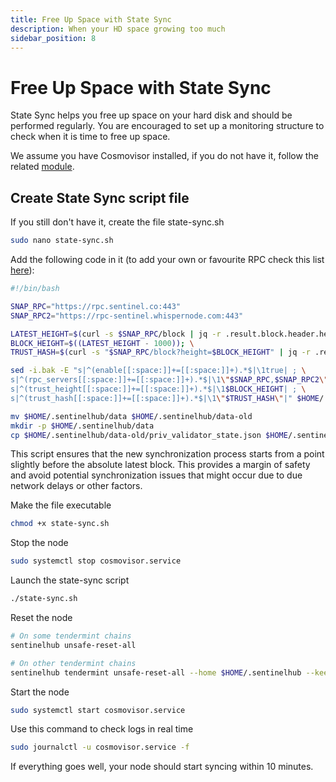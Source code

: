 ```yaml
---
title: Free Up Space with State Sync
description: When your HD space growing too much
sidebar_position: 8
---
```


# Free Up Space with State Sync

State Sync helps you free up space on your hard disk and should be performed regularly. You are encouraged to set up a monitoring structure to check when it is time to free up space.

We assume you have Cosmovisor installed, if you do not have it, follow the related [module](/docs/category/cosmovisor).

## Create State Sync script file

If you still don't have it, create the file state-sync.sh

```bash
sudo nano state-sync.sh
```

Add the following code in it (to add your own or favourite RPC check this list [here](https://cosmos.directory/sentinel/nodes)):

```bash title="state-sinc.sh"
#!/bin/bash

SNAP_RPC="https://rpc.sentinel.co:443"
SNAP_RPC2="https://rpc-sentinel.whispernode.com:443"

LATEST_HEIGHT=$(curl -s $SNAP_RPC/block | jq -r .result.block.header.height); \
BLOCK_HEIGHT=$((LATEST_HEIGHT - 1000)); \
TRUST_HASH=$(curl -s "$SNAP_RPC/block?height=$BLOCK_HEIGHT" | jq -r .result.block_id.hash)

sed -i.bak -E "s|^(enable[[:space:]]+=[[:space:]]+).*$|\1true| ; \
s|^(rpc_servers[[:space:]]+=[[:space:]]+).*$|\1\"$SNAP_RPC,$SNAP_RPC2\"| ; \
s|^(trust_height[[:space:]]+=[[:space:]]+).*$|\1$BLOCK_HEIGHT| ; \
s|^(trust_hash[[:space:]]+=[[:space:]]+).*$|\1\"$TRUST_HASH\"|" $HOME/.sentinelhub/config/config.toml

mv $HOME/.sentinelhub/data $HOME/.sentinelhub/data-old
mkdir -p $HOME/.sentinelhub/data
cp $HOME/.sentinelhub/data-old/priv_validator_state.json $HOME/.sentinelhub/data
```

This script ensures that the new synchronization process starts from a point slightly before the absolute latest block. This provides a margin of safety and avoid potential synchronization issues that might occur due to due network delays or other factors.

Make the file executable

```bash
chmod +x state-sync.sh
```

Stop the node

```bash
sudo systemctl stop cosmovisor.service
```

Launch the state-sync script

```bash
./state-sync.sh
```

Reset the node

```bash
# On some tendermint chains
sentinelhub unsafe-reset-all

# On other tendermint chains
sentinelhub tendermint unsafe-reset-all --home $HOME/.sentinelhub --keep-addr-book
```

Start the node

```bash
sudo systemctl start cosmovisor.service
```

Use this command to check logs in real time

```bash
sudo journalctl -u cosmovisor.service -f
```

If everything goes well, your node should start syncing within 10 minutes.